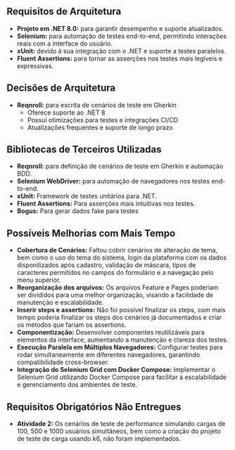 ## Requisitos de Arquitetura 
- **Projeto em .NET 8.0:** para garantir desempenho e suporte atualizados.
- **Selenium:** para automação de testes end-to-end, permitindo interações reais com a interface do usuário.
- **xUnit:** devido à sua integração com o .NET e suporte a testes paralelos.
- **Fluent Assertions:** para tornar as asserções nos testes mais legíveis e expressivas.

## Decisões de Arquitetura
- **Reqnroll:** para escrita de cenários de teste em Gherkin
  - Oferece suporte ao .NET 8
  - Possui otimizações para testes e integrações CI/CD
  - Atualizações frequentes e suporte de longo prazo

## Bibliotecas de Terceiros Utilizadas
- **Reqnroll:** para definição de cenários de teste em Gherkin e automação BDD.
- **Selenium WebDriver:** para automação de navegadores nos testes end-to-end.
- **xUnit:** Framework de testes unitários para .NET.
- **Fluent Assertions:** Para asserções mais intuitivas nos testes.
- **Bogus:** Para gerar dados fake para testes

## Possíveis Melhorias com Mais Tempo
- **Cobertura de Cenários:** Faltou cobrir cenários de alteração de tema, bem como o uso do tema do sistema, login da plataforma com os dados disponilizados após cadastro, validação de máscara, tipos de caracteres permitidos no campos do formulário e a navegação pelo menu superior.
- **Reorganização dos arquivos:** Os arquivos Feature e Pages poderiam ser divididos para uma melhor organização, visando a facilidade de manutenção e escalabilidade.
- **Inserir steps e assertions:** Não foi possível finalizar os steps, com mais tempo poderia finalizar os steps dos cenários já documentados e criar os métodos que fariam os assertions. 
- **Componentização:** Desenvolver componentes reutilizáveis para elementos da interface, aumentando a manutenção e clareza dos testes.
- **Execução Paralela em Múltiplos Navegadores:** Configurar testes para rodar simultaneamente em diferentes navegadores, garantindo compatibilidade cross-browser.
- **Integração do Selenium Grid com Docker Compose:** Implementar o Selenium Grid utilizando Docker Compose para facilitar a escalabilidade e gerenciamento dos ambientes de teste. 

## Requisitos Obrigatórios Não Entregues
- **Atividade 2:** Os cenários de teste de performance simulando cargas de 100, 500 e 1000 usuários simultâneos, bem como a criação do projeto de teste de carga usando k6, não foram implementados.
